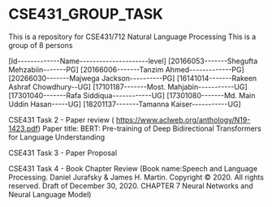 # CSE431_GROUP_TASK
This is a repository for CSE431/712 Natural Language Processing 
This is a group of 8 persons

[Id-------------Name---------------------level]
[20166053-------Shegufta Mehzabiin-------PG]
[20166006-------Tanzim Ahmed-------------PG]
[20266030-------Majwega Jackson----------PG]
[16141014-------Rakeen Ashraf Chowdhury--UG]
[17101187-------Most. Mahjabin-----------UG]
[17301040-------Rafa Siddiqua------------UG]
[17301080-------Md. Main Uddin Hasan-----UG]
[18201137-------Tamanna Kaiser-----------UG]

CSE431 Task 2 - Paper review ( https://www.aclweb.org/anthology/N19-1423.pdf)
Paper title: BERT: Pre-training of Deep Bidirectional Transformers for Language Understanding

CSE431 Task 3 - Paper Proposal 

CSE431 Task 4 - Book Chapter Review
(Book name:Speech and Language Processing. Daniel Jurafsky & James H. Martin. Copyright © 2020. All rights reserved. Draft of December 30, 2020.
CHAPTER 7 Neural Networks and Neural Language Model)

